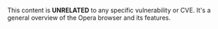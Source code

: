 This content is **UNRELATED** to any specific vulnerability or CVE. It's a general overview of the Opera browser and its features.